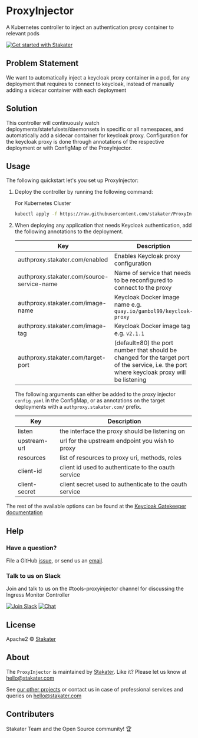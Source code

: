 # ProxyInjector
A Kubernetes controller to inject an authentication proxy container to relevant pods

[![Get started with Stakater](https://stakater.github.io/README/stakater-github-banner.png)](http://stakater.com/?utm_source=ProxyInjector&utm_medium=github)

## Problem Statement

We want to automatically inject a keycloak proxy container in a pod, for any deployment that requires to connect
 to keycloak, instead of manually adding a sidecar container with each deployment 

## Solution

This controller will continuously watch deployments/statefulsets/daemonsets in specific or all namespaces,
 and automatically add a sidecar container for keycloak proxy. Configuration for the keycloak proxy is done through
 annotations of the respective deployment or with ConfigMap of the ProxyInjector.


## Usage

The following quickstart let's you set up ProxyInjector:

1. Deploy the controller by running the following command:

    For Kubernetes Cluster
   ```bash
   kubectl apply -f https://raw.githubusercontent.com/stakater/ProxyInjector/master/deployments/kubernetes/proxyinjector.yaml -n default

2. When deploying any application that needs Keycloak authentication, add the following annotations to the deployment.
  
    | Key                                        | Description                                                                                                                                  |
    |--------------------------------------------|----------------------------------------------------------------------------------------------------------------------------------------------|
    | authproxy.stakater.com/enabled             | Enables Keycloak proxy configuration                                                                                                         |
    | authproxy.stakater.com/source-service-name | Name of service that needs to be reconfigured to connect to the proxy                                                                        |
    | authproxy.stakater.com/image-name          | Keycloak Docker image name e.g. `quay.io/gambol99/keycloak-proxy`                                                                            |
    | authproxy.stakater.com/image-tag           | Keycloak Docker image tag e.g. `v2.1.1`                                                                                                      |
    | authproxy.stakater.com/target-port         | (default=80) the port number that should be changed for the target port of the service, i.e. the port where keycloak proxy will be listening |
    
    The following arguments can either be added to the proxy injector `config.yaml` in the ConfigMap, or as annotations
    on the target deployments with a `authproxy.stakater.com/` prefix.

    | Key           | Description                                             |
    |---------------|---------------------------------------------------------|
    | listen        | the interface the proxy should be listening on          |
    | upstream-url  | url for the upstream endpoint you wish to proxy         |
    | resources     | list of resources to proxy uri, methods, roles          |
    | client-id     | client id used to authenticate to the oauth service     |
    | client-secret | client secret used to authenticate to the oauth service |

The rest of the available options can be found at the [Keycloak Gatekeeper documentation](https://github.com/keycloak/keycloak-gatekeeper#keycloak-proxy)
 
## Help

### Have a question?
File a GitHub [issue](https://github.com/stakater/ProxyInjector/issues), or send us an [email](mailto:hello@stakater.com).

### Talk to us on Slack
Join and talk to us on the #tools-proxyinjector channel for discussing the Ingress Monitor Controller

[![Join Slack](https://stakater.github.io/README/stakater-join-slack-btn.png)](https://stakater-slack.herokuapp.com/)
[![Chat](https://stakater.github.io/README/stakater-chat-btn.png)](https://stakater.slack.com/messages/)

## License

Apache2 © [Stakater](http://stakater.com)

## About

The `ProxyInjector` is maintained by [Stakater][website]. Like it? Please let us know at <hello@stakater.com>

See [our other projects][community]
or contact us in case of professional services and queries on <hello@stakater.com>

  [website]: http://stakater.com/
  [community]: https://www.stakater.com/projects-overview.html

## Contributers

Stakater Team and the Open Source community! :trophy:
